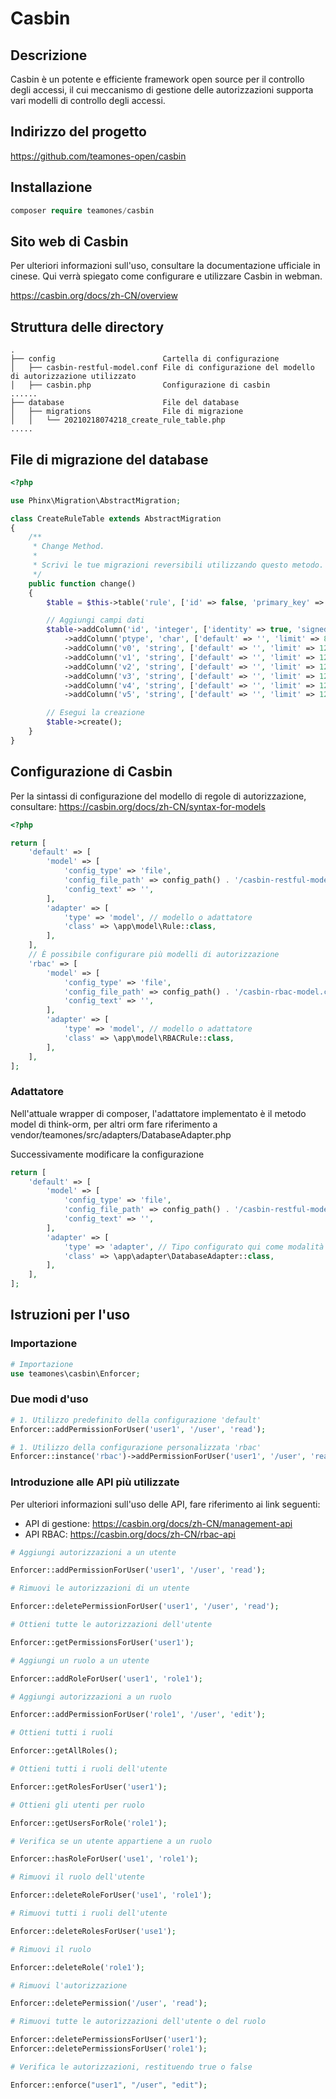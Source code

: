 # Casbin

## Descrizione

Casbin è un potente e efficiente framework open source per il controllo degli accessi, il cui meccanismo di gestione delle autorizzazioni supporta vari modelli di controllo degli accessi.

## Indirizzo del progetto

https://github.com/teamones-open/casbin

## Installazione

```php
composer require teamones/casbin
```

## Sito web di Casbin

Per ulteriori informazioni sull'uso, consultare la documentazione ufficiale in cinese. Qui verrà spiegato come configurare e utilizzare Casbin in webman.

https://casbin.org/docs/zh-CN/overview

## Struttura delle directory

``` 
.
├── config                        Cartella di configurazione
│   ├── casbin-restful-model.conf File di configurazione del modello di autorizzazione utilizzato
│   ├── casbin.php                Configurazione di casbin
......
├── database                      File del database
│   ├── migrations                File di migrazione
│   │   └── 20210218074218_create_rule_table.php
.....
```

## File di migrazione del database

```php
<?php

use Phinx\Migration\AbstractMigration;

class CreateRuleTable extends AbstractMigration
{
    /**
     * Change Method.
     *
     * Scrivi le tue migrazioni reversibili utilizzando questo metodo.
     */
    public function change()
    {
        $table = $this->table('rule', ['id' => false, 'primary_key' => ['id'], 'engine' => 'InnoDB', 'collation' => 'utf8mb4_general_ci', 'comment' => 'Tabella delle regole']);

        // Aggiungi campi dati
        $table->addColumn('id', 'integer', ['identity' => true, 'signed' => false, 'limit' => 11, 'comment' => 'ID principale'])
            ->addColumn('ptype', 'char', ['default' => '', 'limit' => 8, 'comment' => 'Tipo di regola'])
            ->addColumn('v0', 'string', ['default' => '', 'limit' => 128])
            ->addColumn('v1', 'string', ['default' => '', 'limit' => 128])
            ->addColumn('v2', 'string', ['default' => '', 'limit' => 128])
            ->addColumn('v3', 'string', ['default' => '', 'limit' => 128])
            ->addColumn('v4', 'string', ['default' => '', 'limit' => 128])
            ->addColumn('v5', 'string', ['default' => '', 'limit' => 128]);

        // Esegui la creazione
        $table->create();
    }
}

```

## Configurazione di Casbin

Per la sintassi di configurazione del modello di regole di autorizzazione, consultare: https://casbin.org/docs/zh-CN/syntax-for-models

```php
<?php

return [
    'default' => [
        'model' => [
            'config_type' => 'file',
            'config_file_path' => config_path() . '/casbin-restful-model.conf', // File di configurazione del modello di autorizzazione
            'config_text' => '',
        ],
        'adapter' => [
            'type' => 'model', // modello o adattatore
            'class' => \app\model\Rule::class,
        ],
    ],
    // È possibile configurare più modelli di autorizzazione
    'rbac' => [
        'model' => [
            'config_type' => 'file',
            'config_file_path' => config_path() . '/casbin-rbac-model.conf', // File di configurazione del modello di autorizzazione
            'config_text' => '',
        ],
        'adapter' => [
            'type' => 'model', // modello o adattatore
            'class' => \app\model\RBACRule::class,
        ],
    ],
];
``` 

### Adattatore

Nell'attuale wrapper di composer, l'adattatore implementato è il metodo model di think-orm, per altri orm fare riferimento a vendor/teamones/src/adapters/DatabaseAdapter.php

Successivamente modificare la configurazione

```php
return [
    'default' => [
        'model' => [
            'config_type' => 'file',
            'config_file_path' => config_path() . '/casbin-restful-model.conf', // File di configurazione del modello di autorizzazione
            'config_text' => '',
        ],
        'adapter' => [
            'type' => 'adapter', // Tipo configurato qui come modalità adattatore
            'class' => \app\adapter\DatabaseAdapter::class,
        ],
    ],
];
``` 

## Istruzioni per l'uso

### Importazione

```php
# Importazione
use teamones\casbin\Enforcer;
``` 

### Due modi d'uso

```php
# 1. Utilizzo predefinito della configurazione 'default'
Enforcer::addPermissionForUser('user1', '/user', 'read');

# 1. Utilizzo della configurazione personalizzata 'rbac'
Enforcer::instance('rbac')->addPermissionForUser('user1', '/user', 'read');
``` 

### Introduzione alle API più utilizzate

Per ulteriori informazioni sull'uso delle API, fare riferimento ai link seguenti:

- API di gestione: https://casbin.org/docs/zh-CN/management-api
- API RBAC: https://casbin.org/docs/zh-CN/rbac-api

```php
# Aggiungi autorizzazioni a un utente

Enforcer::addPermissionForUser('user1', '/user', 'read');

# Rimuovi le autorizzazioni di un utente

Enforcer::deletePermissionForUser('user1', '/user', 'read');

# Ottieni tutte le autorizzazioni dell'utente

Enforcer::getPermissionsForUser('user1'); 

# Aggiungi un ruolo a un utente

Enforcer::addRoleForUser('user1', 'role1');

# Aggiungi autorizzazioni a un ruolo

Enforcer::addPermissionForUser('role1', '/user', 'edit');

# Ottieni tutti i ruoli

Enforcer::getAllRoles();

# Ottieni tutti i ruoli dell'utente

Enforcer::getRolesForUser('user1');

# Ottieni gli utenti per ruolo

Enforcer::getUsersForRole('role1');

# Verifica se un utente appartiene a un ruolo

Enforcer::hasRoleForUser('use1', 'role1');

# Rimuovi il ruolo dell'utente

Enforcer::deleteRoleForUser('use1', 'role1');

# Rimuovi tutti i ruoli dell'utente

Enforcer::deleteRolesForUser('use1');

# Rimuovi il ruolo

Enforcer::deleteRole('role1');

# Rimuovi l'autorizzazione

Enforcer::deletePermission('/user', 'read');

# Rimuovi tutte le autorizzazioni dell'utente o del ruolo

Enforcer::deletePermissionsForUser('user1');
Enforcer::deletePermissionsForUser('role1');

# Verifica le autorizzazioni, restituendo true o false

Enforcer::enforce("user1", "/user", "edit");
```
